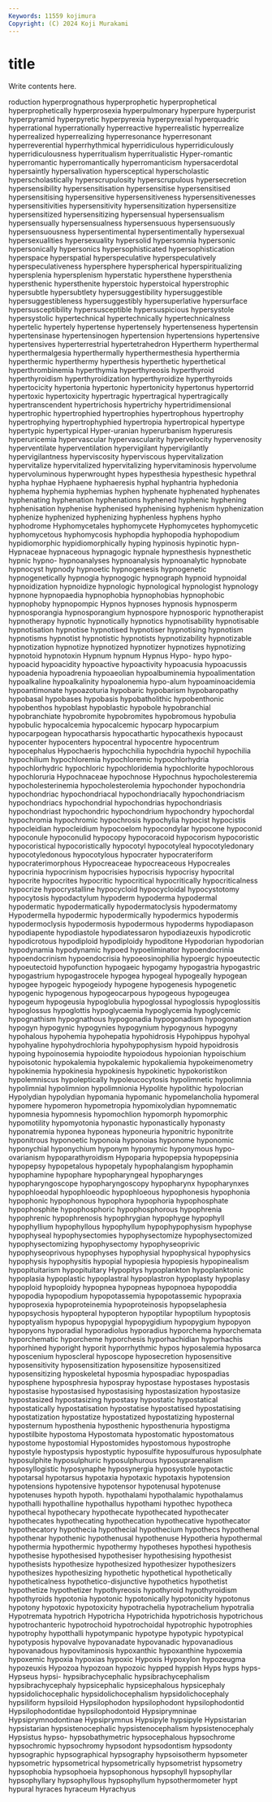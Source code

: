 ```yaml
---
Keywords: 11559 kojimura
Copyright: (C) 2024 Koji Murakami
---
```


# title

Write contents here.



roduction hyperprognathous hyperprophetic hyperprophetical hyperprophetically hyperprosexia hyperpulmonary
hyperpure hyperpurist hyperpyramid hyperpyretic hyperpyrexia hyperpyrexial hyperquadric hyperrational hyperrationally hyperreactive
hyperrealistic hyperrealize hyperrealized hyperrealizing hyperresonance hyperresonant hyperreverential hyperrhythmical hyperridiculous hyperridiculously
hyperridiculousness hyperritualism hyperritualistic Hyper-romantic hyperromantic hyperromantically hyperromanticism hypersacerdotal hypersaintly hypersalivation
hypersceptical hyperscholastic hyperscholastically hyperscrupulosity hyperscrupulous hypersecretion hypersensibility hypersensitisation hypersensitise hypersensitised
hypersensitising hypersensitive hypersensitiveness hypersensitivenesses hypersensitivities hypersensitivity hypersensitization hypersensitize hypersensitized hypersensitizing
hypersensual hypersensualism hypersensually hypersensualness hypersensuous hypersensuously hypersensuousness hypersentimental hypersentimentally hypersexual
hypersexualities hypersexuality hypersolid hypersomnia hypersonic hypersonically hypersonics hypersophisticated hypersophistication hyperspace
hyperspatial hyperspeculative hyperspeculatively hyperspeculativeness hypersphere hyperspherical hyperspiritualizing hypersplenia hypersplenism hyperstatic
hypersthene hypersthenia hypersthenic hypersthenite hyperstoic hyperstoical hyperstrophic hypersubtle hypersubtlety hypersuggestibility
hypersuggestible hypersuggestibleness hypersuggestibly hypersuperlative hypersurface hypersusceptibility hypersusceptible hypersuspicious hypersystole hypersystolic
hypertechnical hypertechnically hypertechnicalness hypertelic hypertely hypertense hypertensely hypertenseness hypertensin hypertensinase
hypertensinogen hypertension hypertensions hypertensive hypertensives hyperterrestrial hypertetrahedron Hypertherm hyperthermal hyperthermalgesia
hyperthermally hyperthermesthesia hyperthermia hyperthermic hyperthermy hyperthesis hyperthetic hyperthetical hyperthrombinemia hyperthymia
hyperthyreosis hyperthyroid hyperthyroidism hyperthyroidization hyperthyroidize hyperthyroids hypertocicity hypertonia hypertonic hypertonicity
hypertonus hypertorrid hypertoxic hypertoxicity hypertragic hypertragical hypertragically hypertranscendent hypertrichosis hypertrichy
hypertridimensional hypertrophic hypertrophied hypertrophies hypertrophous hypertrophy hypertrophying hypertrophyphied hypertropia hypertropical
hypertype hypertypic hypertypical Hyper-uranian hyperurbanism hyperuresis hyperuricemia hypervascular hypervascularity hypervelocity
hypervenosity hyperventilate hyperventilation hypervigilant hypervigilantly hypervigilantness hyperviscosity hyperviscous hypervitalization hypervitalize
hypervitalized hypervitalizing hypervitaminosis hypervolume hypervoluminous hyperwrought hypes hypesthesia hypesthesic hypethral
hypha hyphae Hyphaene hyphaeresis hyphal hyphantria hyphedonia hyphema hyphemia hyphemias
hyphen hyphenate hyphenated hyphenates hyphenating hyphenation hyphenations hyphened hyphenic hyphening
hyphenisation hyphenise hyphenised hyphenising hyphenism hyphenization hyphenize hyphenized hyphenizing hyphenless
hyphens hypho hyphodrome Hyphomycetales hyphomycete Hyphomycetes hyphomycetic hyphomycetous hyphomycosis hyphopdia
hyphopodia hyphopodium hypidiomorphic hypidiomorphically hyping hypinosis hypinotic hypn- Hypnaceae hypnaceous
hypnagogic hypnale hypnesthesis hypnesthetic hypnic hypno- hypnoanalyses hypnoanalysis hypnoanalytic hypnobate
hypnocyst hypnody hypnoetic hypnogenesis hypnogenetic hypnogenetically hypnogia hypnogogic hypnograph hypnoid
hypnoidal hypnoidization hypnoidize hypnologic hypnological hypnologist hypnology hypnone hypnopaedia hypnophobia
hypnophobias hypnophobic hypnophoby hypnopompic Hypnos hypnoses hypnosis hypnosperm hypnosporangia hypnosporangium
hypnospore hypnosporic hypnotherapist hypnotherapy hypnotic hypnotically hypnotics hypnotisability hypnotisable hypnotisation
hypnotise hypnotised hypnotiser hypnotising hypnotism hypnotisms hypnotist hypnotistic hypnotists hypnotizability
hypnotizable hypnotization hypnotize hypnotized hypnotizer hypnotizes hypnotizing hypnotoid hypnotoxin Hypnum
hypnum Hypnus Hypo- hypo hypo- hypoacid hypoacidity hypoactive hypoactivity hypoacusia
hypoacussis hypoadenia hypoadrenia hypoaeolian hypoalbuminemia hypoalimentation hypoalkaline hypoalkalinity hypoalonemia hypo-alum
hypoaminoacidemia hypoantimonate hypoazoturia hypobaric hypobarism hypobaropathy hypobasal hypobases hypobasis hypobatholithic
hypobenthonic hypobenthos hypoblast hypoblastic hypobole hypobranchial hypobranchiate hypobromite hypobromites hypobromous
hypobulia hypobulic hypocalcemia hypocalcemic hypocarp hypocarpium hypocarpogean hypocatharsis hypocathartic hypocathexis
hypocaust hypocenter hypocenters hypocentral hypocentre hypocentrum hypocephalus Hypochaeris hypochchilia hypochdria
hypochil hypochilia hypochilium hypochloremia hypochloremic hypochlorhydria hypochlorhydric hypochloric hypochloridemia hypochlorite
hypochlorous hypochloruria Hypochnaceae hypochnose Hypochnus hypocholesteremia hypocholesterinemia hypocholesterolemia hypochonder hypochondria
hypochondriac hypochondriacal hypochondriacally hypochondriacism hypochondriacs hypochondrial hypochondrias hypochondriasis hypochondriast hypochondric
hypochondrium hypochondry hypochordal hypochromia hypochromic hypochrosis hypochylia hypocist hypocistis hypocleidian
hypocleidium hypocoelom hypocondylar hypocone hypoconid hypoconule hypoconulid hypocopy hypocoracoid hypocorism
hypocoristic hypocoristical hypocoristically hypocotyl hypocotyleal hypocotyledonary hypocotyledonous hypocotylous hypocrater hypocrateriform
hypocraterimorphous Hypocreaceae hypocreaceous Hypocreales hypocrinia hypocrinism hypocrisies hypocrisis hypocrisy hypocrital
hypocrite hypocrites hypocritic hypocritical hypocritically hypocriticalness hypocrize hypocrystalline hypocycloid hypocycloidal
hypocystotomy hypocytosis hypodactylum hypoderm hypoderma hypodermal hypodermatic hypodermatically hypodermatoclysis hypodermatomy
Hypodermella hypodermic hypodermically hypodermics hypodermis hypodermoclysis hypodermosis hypodermous hypoderms hypodiapason
hypodiapente hypodiastole hypodiatessaron hypodiazeuxis hypodicrotic hypodicrotous hypodiploid hypodiploidy hypoditone Hypodorian
hypodorian hypodynamia hypodynamic hypoed hypoeliminator hypoendocrinia hypoendocrinism hypoendocrisia hypoeosinophilia hypoergic
hypoeutectic hypoeutectoid hypofunction hypogaeic hypogamy hypogastria hypogastric hypogastrium hypogastrocele hypogea
hypogeal hypogeally hypogean hypogee hypogeic hypogeiody hypogene hypogenesis hypogenetic hypogenic
hypogenous hypogeocarpous hypogeous hypogeugea hypogeum hypogeusia hypoglobulia hypoglossal hypoglossis hypoglossitis
hypoglossus hypoglottis hypoglycaemia hypoglycemia hypoglycemic hypognathism hypognathous hypogonadia hypogonadism hypogonation
hypogyn hypogynic hypogynies hypogynium hypogynous hypogyny hypohalous hypohemia hypohepatia hypohidrosis
Hypohippus hypohyal hypohyaline hypohydrochloria hypohypophysism hypoid hypoidrosis hypoing hypoinosemia hypoiodite
hypoiodous hypoionian hypoischium hypoisotonic hypokalemia hypokalemic hypokaliemia hypokeimenometry hypokinemia hypokinesia
hypokinesis hypokinetic hypokoristikon hypolemniscus hypoleptically hypoleucocytosis hypolimnetic hypolimnia hypolimnial hypolimnion
hypolimnionia Hypolite hypolithic hypolocrian Hypolydian hypolydian hypomania hypomanic hypomelancholia hypomeral
hypomere hypomeron hypometropia hypomixolydian hypomnematic hypomnesia hypomnesis hypomochlion hypomorph hypomorphic
hypomotility hypomyotonia hyponastic hyponastically hyponasty hyponatremia hyponea hyponeas hyponeuria hyponitric
hyponitrite hyponitrous hyponoetic hyponoia hyponoias hyponome hyponomic hyponychial hyponychium hyponym
hyponymic hyponymous hypo-ovarianism hypoparathyroidism Hypoparia hypopepsia hypopepsinia hypopepsy hypopetalous hypopetaly
hypophalangism hypophamin hypophamine hypophare hypopharyngeal hypopharynges hypopharyngoscope hypopharyngoscopy hypopharynx hypopharynxes
hypophloeodal hypophloeodic hypophloeous hypophonesis hypophonia hypophonic hypophonous hypophora hypophoria hypophosphate
hypophosphite hypophosphoric hypophosphorous hypophrenia hypophrenic hypophrenosis hypophrygian hypophyge hypophyll hypophyllium
hypophyllous hypophyllum hypophypophysism hypophyse hypophyseal hypophysectomies hypophysectomize hypophysectomized hypophysectomizing hypophysectomy
hypophyseoprivic hypophyseoprivous hypophyses hypophysial hypophysical hypophysics hypophysis hypophysitis hypopial hypopiesia
hypopiesis hypopinealism hypopituitarism hypopituitary Hypopitys hypoplankton hypoplanktonic hypoplasia hypoplastic hypoplastral
hypoplastron hypoplasty hypoplasy hypoploid hypoploidy hypopnea hypopneas hypopnoea hypopoddia hypopodia
hypopodium hypopotassemia hypopotassemic hypopraxia hypoprosexia hypoproteinemia hypoproteinosis hypopselaphesia hypopsychosis hypopteral
hypopteron hypoptilar hypoptilum hypoptosis hypoptyalism hypopus hypopygial hypopygidium hypopygium hypopyon
hypopyons hyporadial hyporadiolus hyporadius hyporchema hyporchemata hyporchematic hyporcheme hyporchesis hyporhachidian
hyporhachis hyporhined hyporight hyporit hyporrhythmic hypos hyposalemia hyposarca hyposcenium hyposcleral
hyposcope hyposecretion hyposensitive hyposensitivity hyposensitization hyposensitize hyposensitized hyposensitizing hyposkeletal hyposmia
hypospadiac hypospadias hyposphene hyposphresia hypospray hypostase hypostases hypostasis hypostasise hypostasised
hypostasising hypostasization hypostasize hypostasized hypostasizing hypostasy hypostatic hypostatical hypostatically hypostatisation
hypostatise hypostatised hypostatising hypostatization hypostatize hypostatized hypostatizing hyposternal hyposternum hyposthenia
hyposthenic hyposthenuria hypostigma hypostilbite hypostoma Hypostomata hypostomatic hypostomatous hypostome hypostomial
Hypostomides hypostomous hypostrophe hypostyle hypostypsis hypostyptic hyposulfite hyposulfurous hyposulphate hyposulphite
hyposulphuric hyposulphurous hyposuprarenalism hyposyllogistic hyposynaphe hyposynergia hyposystole hypotactic hypotarsal hypotarsus
hypotaxia hypotaxic hypotaxis hypotension hypotensions hypotensive hypotensor hypotenusal hypotenuse hypotenuses
hypoth hypoth. hypothalami hypothalamic hypothalamus hypothalli hypothalline hypothallus hypothami hypothec
hypotheca hypothecal hypothecary hypothecate hypothecated hypothecater hypothecates hypothecating hypothecation hypothecative
hypothecator hypothecatory hypothecia hypothecial hypothecium hypothecs hypothenal hypothenar hypothenic hypothenusal
hypothenuse Hypotheria hypothermal hypothermia hypothermic hypothermy hypotheses hypothesi hypothesis hypothesise
hypothesised hypothesiser hypothesising hypothesist hypothesists hypothesize hypothesized hypothesizer hypothesizers hypothesizes
hypothesizing hypothetic hypothetical hypothetically hypotheticalness hypothetico-disjunctive hypothetics hypothetist hypothetize hypothetizer
hypothyreosis hypothyroid hypothyroidism hypothyroids hypotonia hypotonic hypotonically hypotonicity hypotonus hypotony
hypotoxic hypotoxicity hypotrachelia hypotrachelium hypotralia Hypotremata hypotrich Hypotricha Hypotrichida hypotrichosis
hypotrichous hypotrochanteric hypotrochoid hypotrochoidal hypotrophic hypotrophies hypotrophy hypotthalli hypotympanic hypotype
hypotypic hypotypical hypotyposis hypovalve hypovanadate hypovanadic hypovanadious hypovanadous hypovitaminosis hypoxanthic
hypoxanthine hypoxemia hypoxemic hypoxia hypoxias hypoxic Hypoxis Hypoxylon hypozeugma hypozeuxis
Hypozoa hypozoan hypozoic hypped hyppish Hyps hyps hyps- Hypseus hypsi-
hypsibrachycephalic hypsibrachycephalism hypsibrachycephaly hypsicephalic hypsicephalous hypsicephaly hypsidolichocephalic hypsidolichocephalism hypsidolichocephaly hypsiliform
hypsiloid Hypsilophodon hypsilophodont hypsilophodontid Hypsilophodontidae hypsilophodontoid Hypsiprymninae Hypsiprymnodontinae Hypsiprymnus Hypsipyle
hypsipyle Hypsistarian hypsistarian hypsistenocephalic hypsistenocephalism hypsistenocephaly Hypsistus hypso- hypsobathymetric hypsocephalous
hypsochrome hypsochromic hypsochromy hypsodont hypsodontism hypsodonty hypsographic hypsographical hypsography hypsoisotherm
hypsometer hypsometric hypsometrical hypsometrically hypsometrist hypsometry hypsophobia hypsophoeia hypsophonous hypsophyll
hypsophyllar hypsophyllary hypsophyllous hypsophyllum hypsothermometer hypt hypural hyraces hyraceum Hyrachyus
